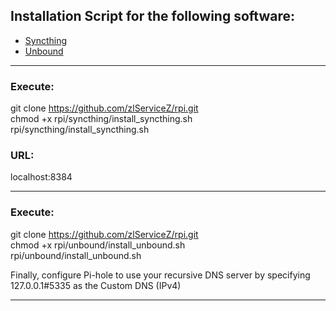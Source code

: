 
## Installation Script for the following software:
- [Syncthing](https://syncthing.net/)
- [Unbound](https://docs.pi-hole.net/guides/dns/unbound/)

---

### Execute: 
git clone https://github.com/zlServiceZ/rpi.git  
chmod +x rpi/syncthing/install_syncthing.sh  
rpi/syncthing/install_syncthing.sh  

### URL:
localhost:8384

---

### Execute: 
git clone https://github.com/zlServiceZ/rpi.git  
chmod +x rpi/unbound/install_unbound.sh  
rpi/unbound/install_unbound.sh  

Finally, configure Pi-hole to use your recursive DNS server by specifying 127.0.0.1#5335 as the Custom DNS (IPv4)

---


